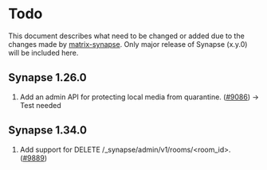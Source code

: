 # Todo
This document describes what need to be changed or added due to the changes made by [matrix-synapse](https://github.com/matrix-org/synapse/releases). Only major release of Synapse (x.y.0) will be included here.
## Synapse 1.26.0
1. Add an admin API for protecting local media from quarantine. ([#9086](https://github.com/matrix-org/synapse/pull/9086)) -> Test needed
## Synapse 1.34.0
1. Add support for DELETE /_synapse/admin/v1/rooms/<room_id>. ([#9889](https://github.com/matrix-org/synapse/issues/9889))

